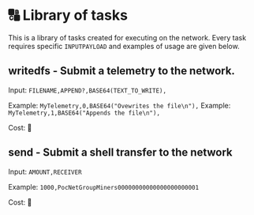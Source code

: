 # 🔠 Library of tasks

This is a library of tasks created for executing on the network.
Every task requires specific `INPUTPAYLOAD` and examples of usage are given below.



## writedfs - Submit a telemetry to the network.

Input: `FILENAME,APPEND?,BASE64(TEXT_TO_WRITE),`

Example: `MyTelemetry,0,BASE64("Ovewrites the file\n"),`
Example: `MyTelemetry,1,BASE64("Appends the file\n"),`

Cost: 🐚

## send - Submit a shell transfer to the network

Input: `AMOUNT,RECEIVER`

Example: `1000,PocNetGroupMiners00000000000000000000001`

Cost: 🐚



